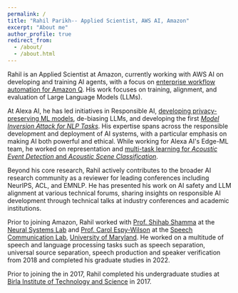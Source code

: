 ```yaml
---
permalink: /
title: "Rahil Parikh-- Applied Scientist, AWS AI, Amazon"
excerpt: "About me"
author_profile: true
redirect_from: 
  - /about/
  - /about.html
---
```

Rahil is an Applied Scientist at Amazon, currently working with AWS AI on developing and training AI agents, with a focus on [enterprise workflow automation for Amazon Q](https://aws.amazon.com/q/business/). His work focuses on training, alignment, and evaluation of Large Language Models (LLMs). 

At Alexa AI, he has led initiatives in Responsible AI, [developing privacy-preserving ML models](https://dl.acm.org/doi/10.1145/3539597.3575792), de-biasing LLMs, and developing the first [*Model Inversion Attack for NLP Tasks*](https://www.amazon.science/publications/canary-extraction-in-natural-language-understanding-models). His expertise spans across the responsible development and deployment of AI systems, with a particular emphasis on making AI both powerful and ethical. While working for Alexa AI's Edge-ML team, he worked on representation and [multi-task learning for *Acoustic Event Detection* and *Acoustic Scene Classification*](https://www.amazon.science/publications/impact-of-acoustic-event-tagging-on-scene-classification-in-a-multi-task-learning-framework).

Beyond his core research, Rahil actively contributes to the broader AI research community as a reviewer for leading conferences including NeurIPS, ACL, and EMNLP. He has presented his work on AI safety and LLM alignment at various technical forums, sharing insights on responsible AI development through technical talks at industry conferences and academic institutions.

Prior to joining Amazon, Rahil worked with [Prof. Shihab Shamma](https://isr.umd.edu/clark/faculty/476/Shihab-Shamma) at the [Neural Systems Lab](http://nsl.isr.umd.edu/) and [Prof. Carol Espy-Wilson](https://isr.umd.edu/clark/faculty/391/Carol-Espy-Wilson) at the [Speech Communication Lab](https://scl.umd.edu/), [University of Maryland](https://ece.umd.edu/). He worked on a multitude of speech and language processing tasks such as speech separation, universal source separation, speech production and speaker verification from 2018 and completed his graduate studies in 2022.

Prior to joining the  in 2017, Rahil completed his undergraduate studies at [Birla Institute of Technology and Science](https://www.bits-pilani.ac.in/goa/) in 2017.
